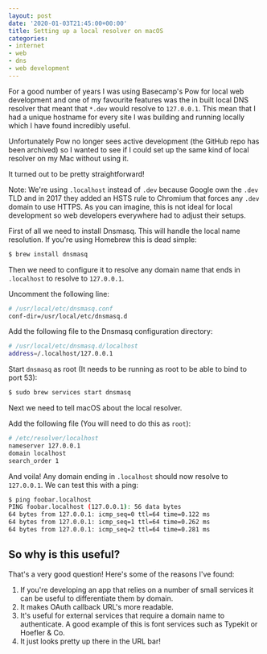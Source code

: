 ```yaml
---
layout: post
date: '2020-01-03T21:45:00+00:00'
title: Setting up a local resolver on macOS
categories:
- internet
- web
- dns
- web development
---
```


For a good number of years I was using Basecamp's Pow for local web development
and one of my favourite features was the in built local DNS resolver that meant
that `*.dev` would resolve to `127.0.0.1`. This mean that I had a unique
hostname for every site I was building and running locally which I have found
incredibly useful.

Unfortunately Pow no longer sees active development (the GitHub repo has been
archived) so I wanted to see if I could set up the same kind of local resolver
on my Mac without using it.

It turned out to be pretty straightforward!

<!--more-->

Note: We're using `.localhost` instead of `.dev` because Google own the `.dev`
TLD and in 2017 they added an HSTS rule to Chromium that forces any `.dev`
domain to use HTTPS. As you can imagine, this is not ideal for local development
so web developers everywhere had to adjust their setups.

First of all we need to install Dnsmasq. This will handle the local name
resolution. If you're using Homebrew this is dead simple:

```bash
$ brew install dnsmasq
```

Then we need to configure it to resolve any domain name that ends in
`.localhost` to resolve to `127.0.0.1`.

Uncomment the following line:
```bash
# /usr/local/etc/dnsmasq.conf
conf-dir=/usr/local/etc/dnsmasq.d
```

Add the following file to the Dnsmasq configuration directory:
```bash
# /usr/local/etc/dnsmasq.d/localhost
address=/.localhost/127.0.0.1
```

Start `dnsmasq` as root (It needs to be running as root to be able to bind to
port 53):
```bash
$ sudo brew services start dnsmasq
```

Next we need to tell macOS about the local resolver.

Add the following file (You will need to do this as `root`):
```bash
# /etc/resolver/localhost
nameserver 127.0.0.1
domain localhost
search_order 1
```

And voila! Any domain ending in `.localhost` should now resolve to `127.0.0.1`.
We can test this with a ping:
```bash
$ ping foobar.localhost
PING foobar.localhost (127.0.0.1): 56 data bytes
64 bytes from 127.0.0.1: icmp_seq=0 ttl=64 time=0.122 ms
64 bytes from 127.0.0.1: icmp_seq=1 ttl=64 time=0.262 ms
64 bytes from 127.0.0.1: icmp_seq=2 ttl=64 time=0.281 ms
```

## So why is this useful?

That's a very good question! Here's some of the reasons I've found:

1. If you're developing an app that relies on a number of small services it can
   be useful to differentiate them by domain.
2. It makes OAuth callback URL's more readable.
3. It's useful for external services that require a domain name to authenticate.
   A good example of this is font services such as Typekit or Hoefler & Co.
4. It just looks pretty up there in the URL bar!
